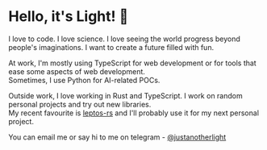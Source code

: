 # Hello, it's Light! :wave:

I love to code. I love science. I love seeing the world progress beyond people's imaginations. I want to create a future filled with fun.

At work, I'm mostly using TypeScript for web development or for tools that ease some aspects of web development.  
Sometimes, I use Python for AI-related POCs.  

Outside work, I love working in Rust and TypeScript. I work on random personal projects and try out new libraries.  
My recent favourite is [leptos-rs](https://github.com/leptos-rs/leptos) and I'll probably use it for my next personal project.

You can email me or say hi to me on telegram - [@justanotherlight](https://t.me/justanotherlight)
